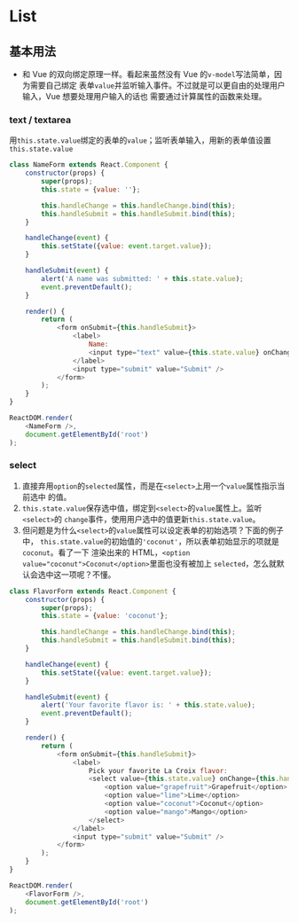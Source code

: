 # List

## 基本用法
* 和 Vue 的双向绑定原理一样。看起来虽然没有 Vue 的`v-model`写法简单，因为需要自己绑定
表单`value`并监听输入事件。不过就是可以更自由的处理用户输入，Vue 想要处理用户输入的话也
需要通过计算属性的函数来处理。

### text / textarea
用`this.state.value`绑定的表单的`value`；监听表单输入，用新的表单值设置
`this.state.value`
```js
class NameForm extends React.Component {
    constructor(props) {
        super(props);
        this.state = {value: ''};

        this.handleChange = this.handleChange.bind(this);
        this.handleSubmit = this.handleSubmit.bind(this);
    }

    handleChange(event) {
        this.setState({value: event.target.value});
    }

    handleSubmit(event) {
        alert('A name was submitted: ' + this.state.value);
        event.preventDefault();
    }

    render() {
        return (
            <form onSubmit={this.handleSubmit}>
                <label>
                    Name:
                    <input type="text" value={this.state.value} onChange={this.handleChange} />
                </label>
                <input type="submit" value="Submit" />
            </form>
        );
    }
}

ReactDOM.render(
    <NameForm />,
    document.getElementById('root')
);
```

### select
1. 直接弃用`option`的`selected`属性，而是在`<select>`上用一个`value`属性指示当前选中
的值。
2. `this.state.value`保存选中值，绑定到`<select>`的`value`属性上。监听`<select>`的
`change`事件，使用用户选中的值更新`this.state.value`。
3. 但问题是为什么`<select>`的`value`属性可以设定表单的初始选项？下面的例子中，
`this.state.value`的初始值的`'coconut'`，所以表单初始显示的项就是`coconut`。看了一下
渲染出来的 HTML，`<option value="coconut">Coconut</option>`里面也没有被加上
`selected`，怎么就默认会选中这一项呢？不懂。

```js
class FlavorForm extends React.Component {
    constructor(props) {
        super(props);
        this.state = {value: 'coconut'};

        this.handleChange = this.handleChange.bind(this);
        this.handleSubmit = this.handleSubmit.bind(this);
    }

    handleChange(event) {
        this.setState({value: event.target.value});
    }

    handleSubmit(event) {
        alert('Your favorite flavor is: ' + this.state.value);
        event.preventDefault();
    }

    render() {
        return (
            <form onSubmit={this.handleSubmit}>
                <label>
                    Pick your favorite La Croix flavor:
                    <select value={this.state.value} onChange={this.handleChange}>
                        <option value="grapefruit">Grapefruit</option>
                        <option value="lime">Lime</option>
                        <option value="coconut">Coconut</option>
                        <option value="mango">Mango</option>
                    </select>
                </label>
                <input type="submit" value="Submit" />
            </form>
        );
    }
}

ReactDOM.render(
    <FlavorForm />,
    document.getElementById('root')
);
```
